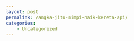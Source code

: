 ```yaml
---
layout: post
permalink: /angka-jitu-mimpi-naik-kereta-api/
categories:
    - Uncategorized
---
```


